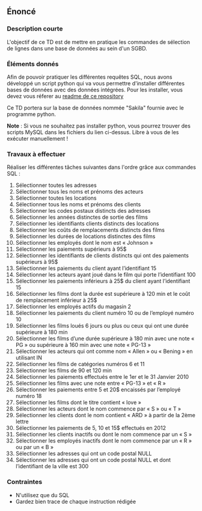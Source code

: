## Énoncé

### Description courte

L'objectif de ce TD est de mettre en pratique les commandes de sélection de lignes dans une base de données au sein d'un SGBD.

### Éléments donnés 

Afin de pouvoir pratiquer les différentes requêtes SQL, nous avons développé un script python qui va vous permettre d'installer différentes bases de données avec des données intégrées. Pour les installer, vous devez vous réferer au <a href="https://github.com/Microleadoff/database-installer-py" title="repository du code python d'installation des bases de données" target="_blank">readme de ce repository</a>

Ce TD portera sur la base de données nommée "Sakila" fournie avec le programme python.

**Note** : Si vous ne souhaitez pas installer python, vous pourrez trouver des scripts MySQL dans les fichiers du lien ci-dessus. Libre à vous de les exécuter manuellement !

### Travaux à effectuer

Réaliser les différentes tâches suivantes dans l'ordre grâce aux commandes SQL :

1. Sélectionner toutes les adresses 
2. Sélectionner tous les noms et prénoms des acteurs
3. Sélectionner toutes les locations
5. Sélectionner tous les noms et prénoms des clients
6. Sélectionner les codes postaux distincts des adresses
7. Sélectionner les années distinctes de sortie des films
8. Sélectionner les identifiants clients distincts des locations
9. Sélectionner les coûts de remplacements distincts des films
10. Sélectionner les durées de locations distinctes des films
11. Sélectionner les employés dont le nom est « Johnson »
12. Sélectionner les paiements supérieurs à 95$
13. Sélectionner les identifiants de clients distincts qui ont des paiements supérieurs à 95$
14. Sélectionner les paiements du client ayant l’identifiant 15
15. Sélectionner les acteurs ayant joué dans le film qui porte l’identifiant 100
16. Sélectionner les paiements inférieurs à 25$ du client ayant l’identifiant 15
17. Sélectionner les films dont la durée est supérieure à 120 min et le coût de remplacement inférieur à 25$
18. Sélectionner les employés actifs du magasin 2
19. Sélectionner les paiements du client numéro 10 ou de l’employé numéro 10
20. Sélectionner les films loués 6 jours ou plus ou ceux qui ont une durée supérieure à 180 min
21. Sélectionner les films d’une durée supérieure à 180 min avec une note « PG » ou supérieure à 160 min avec une note « PG-13 »
22. Sélectionner les acteurs qui ont comme nom « Allen » ou « Bening » en utilisant IN
23. Sélectionner les films de catégories numéros 6 et 11
24. Sélectionner les films de 90 et 120 min
25. Sélectionner les paiements effectués entre le 1er et le 31 Janvier 2010
26. Sélectionner les films avec une note entre « PG-13 » et « R »
27. Sélectionner les paiements entre 5 et 20$ encaissés par l’employé numéro 18
28. Sélectionner les films dont le titre contient « love »
29. Sélectionner les acteurs dont le nom commence par « S » ou « T »
30. Sélectionner les clients dont le nom contient « ARD » à partir de la 2ème lettre
31. Sélectionner les paiements de 5, 10 et 15$ effectués en 2012
32. Sélectionner les clients inactifs ou dont le nom commence par un « S »
33. Sélectionner les employés inactifs dont le nom commence par un « R » ou par un « B »
34. Sélectionner les adresses qui ont un code postal NULL
35. Sélectionner les adresses qui ont un code postal NULL et dont l’identifiant de la ville est 300 



### Contraintes

- N'utilisez que du SQL
- Gardez bien trace de chaque instruction rédigée